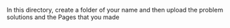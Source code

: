 In this directory, create a folder of your name and then upload the problem solutions and the Pages that you made
